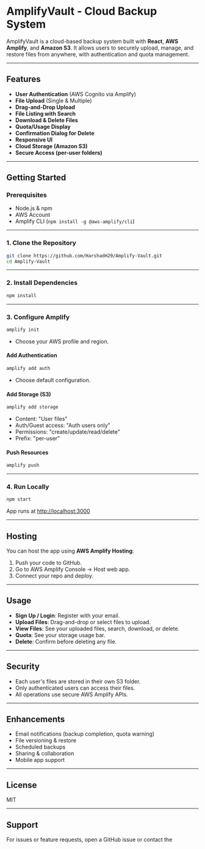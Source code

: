 # AmplifyVault - Cloud Backup System

AmplifyVault is a cloud-based backup system built with **React**, **AWS Amplify**, and **Amazon S3**. It allows users to securely upload, manage, and restore files from anywhere, with authentication and quota management.

---

## Features

- **User Authentication** (AWS Cognito via Amplify)
- **File Upload** (Single & Multiple)
- **Drag-and-Drop Upload**
- **File Listing with Search**
- **Download & Delete Files**
- **Quota/Usage Display**
- **Confirmation Dialog for Delete**
- **Responsive UI**
- **Cloud Storage (Amazon S3)**
- **Secure Access (per-user folders)**

---

## Getting Started

### Prerequisites

- Node.js & npm
- AWS Account
- Amplify CLI (`npm install -g @aws-amplify/cli`)

---

### 1. Clone the Repository

```sh
git clone https://github.com/HarshadH29/Amplify-Vault.git
cd Amplify-Vault
```

---

### 2. Install Dependencies

```sh
npm install
```

---

### 3. Configure Amplify

```sh
amplify init
```
- Choose your AWS profile and region.

#### Add Authentication

```sh
amplify add auth
```
- Choose default configuration.

#### Add Storage (S3)

```sh
amplify add storage
```
- Content: "User files"
- Auth/Guest access: "Auth users only"
- Permissions: "create/update/read/delete"
- Prefix: "per-user"

#### Push Resources

```sh
amplify push
```

---

### 4. Run Locally

```sh
npm start
```
App runs at [http://localhost:3000](http://localhost:3000)

---

## Hosting

You can host the app using **AWS Amplify Hosting**:

1. Push your code to GitHub.
2. Go to AWS Amplify Console → Host web app.
3. Connect your repo and deploy.

---

## Usage

- **Sign Up / Login**: Register with your email.
- **Upload Files**: Drag-and-drop or select files to upload.
- **View Files**: See your uploaded files, search, download, or delete.
- **Quota**: See your storage usage bar.
- **Delete**: Confirm before deleting any file.

---

## Security

- Each user's files are stored in their own S3 folder.
- Only authenticated users can access their files.
- All operations use secure AWS Amplify APIs.

---

## Enhancements

- Email notifications (backup completion, quota warning)
- File versioning & restore
- Scheduled backups
- Sharing & collaboration
- Mobile app support

---

## License

MIT

---

## Support

For issues or feature requests, open a GitHub issue or contact the